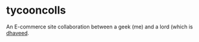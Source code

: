 # tycooncolls
An E-commerce site collaboration between a geek (me) and a lord (which is [dhaveed](https://github.com/dhaveed).
